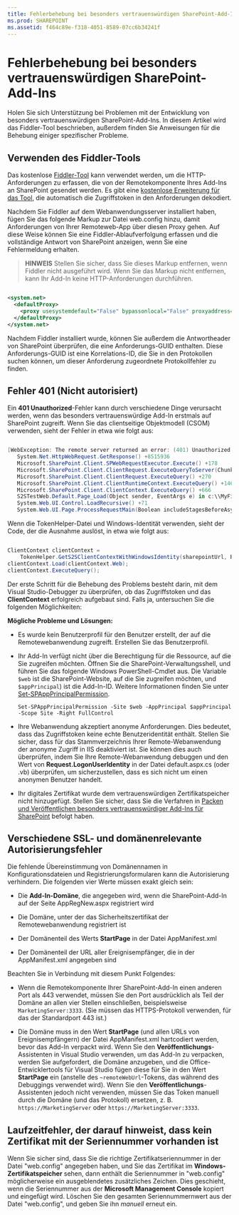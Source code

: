 ```yaml
---
title: Fehlerbehebung bei besonders vertrauenswürdigen SharePoint-Add-Ins
ms.prod: SHAREPOINT
ms.assetid: f464c89e-f318-4051-8589-07cc6b34241f
---
```



# Fehlerbehebung bei besonders vertrauenswürdigen SharePoint-Add-Ins
Holen Sie sich Unterstützung bei Problemen mit der Entwicklung von besonders vertrauenswürdigen SharePoint-Add-Ins.
In diesem Artikel wird das Fiddler-Tool beschrieben, außerdem finden Sie Anweisungen für die Behebung einiger spezifischer Probleme.
  
    
    


## Verwenden des Fiddler-Tools

Das kostenlose  [Fiddler-Tool](http://www.telerik.com/fiddler) kann verwendet werden, um die HTTP-Anforderungen zu erfassen, die von der Remotekomponente Ihres Add-Ins an SharePoint gesendet werden. Es gibt eine [kostenlose Erweiterung für das Tool](https://github.com/andrewconnell/SPOAuthFiddlerExt), die automatisch die Zugriffstoken in den Anforderungen dekodiert.
  
    
    
Nachdem Sie Fiddler auf dem Webanwendungsserver installiert haben, fügen Sie das folgende Markup zur Datei web.config hinzu, damit Anforderungen von Ihrer Remoteweb-App über diesen Proxy gehen. Auf diese Weise können Sie eine Fiddler-Ablaufverfolgung erfassen und die vollständige Antwort von SharePoint anzeigen, wenn Sie eine Fehlermeldung erhalten.
  
    
    

> **HINWEIS**
> Stellen Sie sicher, dass Sie dieses Markup entfernen, wenn Fiddler nicht ausgeführt wird. Wenn Sie das Markup nicht entfernen, kann Ihr Add-In keine HTTP-Anforderungen durchführen. 
  
    
    




```XML

<system.net>
  <defaultProxy>
    <proxy usesystemdefault="False" bypassonlocal="False" proxyaddress="http://127.0.0.1:8888" />
  </defaultProxy>
</system.net>

```

Nachdem Fiddler installiert wurde, können Sie außerdem die Antwortheader von SharePoint überprüfen, die eine Anforderungs-GUID enthalten. Diese Anforderungs-GUID ist eine Korrelations-ID, die Sie in den Protokollen suchen können, um dieser Anforderung zugeordnete Protokollfehler zu finden.
  
    
    

## Fehler 401 (Nicht autorisiert)
<a name="UnauthorizedException"> </a>

Ein **401 Unauthorized**-Fehler kann durch verschiedene Dinge verursacht werden, wenn das besonders vertrauenswürdige Add-In erstmals auf SharePoint zugreift. Wenn Sie das clientseitige Objektmodell (CSOM) verwenden, sieht der Fehler in etwa wie folgt aus:
  
    
    

```cs

[WebException: The remote server returned an error: (401) Unauthorized.]
   System.Net.HttpWebRequest.GetResponse() +8515936
   Microsoft.SharePoint.Client.SPWebRequestExecutor.Execute() +178
   Microsoft.SharePoint.Client.ClientRequest.ExecuteQueryToServer(ChunkStringBuilder sb) +1427
   Microsoft.SharePoint.Client.ClientRequest.ExecuteQuery() +270
   Microsoft.SharePoint.Client.ClientRuntimeContext.ExecuteQuery() +146
   Microsoft.SharePoint.Client.ClientContext.ExecuteQuery() +666
   S2STestWeb.Default.Page_Load(Object sender, EventArgs e) in c:\\MyFiles\\HightrustTest\\HightrustTestWeb\\Default.aspx.cs:28
   System.Web.UI.Control.LoadRecursive() +71
   System.Web.UI.Page.ProcessRequestMain(Boolean includeStagesBeforeAsyncPoint, Boolean includeStagesAfterAsyncPoint) +3178
```

Wenn die TokenHelper-Datei und Windows-Identität verwenden, sieht der Code, der die Ausnahme auslöst, in etwa wie folgt aus:
  
    
    



```cs

ClientContext clientContext =
    TokenHelper.GetS2SClientContextWithWindowsIdentity(sharepointUrl, Request.LogonUserIdentity); 
clientContext.Load(clientContext.Web);
clientContext.ExecuteQuery();
```

Der erste Schritt für die Behebung des Problems besteht darin, mit dem Visual Studio-Debugger zu überprüfen, ob das Zugriffstoken und das **ClientContext** erfolgreich aufgebaut sind. Falls ja, untersuchen Sie die folgenden Möglichkeiten:
  
    
    
 **Mögliche Probleme und Lösungen:**
  
    
    

- Es wurde kein Benutzerprofil für den Benutzer erstellt, der auf die Remotewebanwendung zugreift. Erstellen Sie das Benutzerprofil.
    
  
- Ihr Add-In verfügt nicht über die Berechtigung für die Ressource, auf die Sie zugreifen möchten. Öffnen Sie die SharePoint-Verwaltungsshell, und führen Sie das folgende Windows PowerShell-Cmdlet aus. Die Variable  `$web` ist die SharePoint-Website, auf die Sie zugreifen möchten, und `$appPrincipal`) ist die Add-In-ID. Weitere Informationen finden Sie unter  [Set-SPAppPrincipalPermission](http://technet.microsoft.com/de-de/library/jj219714%28v=office.15%29.aspx).
    
  ```
  Set-SPAppPrincipalPermission -Site $web -AppPrincipal $appPrincipal -Scope Site -Right FullControl
  ```

- Ihre Webanwendung akzeptiert anonyme Anforderungen. Dies bedeutet, dass das Zugriffstoken keine echte Benutzeridentität enthält. Stellen Sie sicher, dass für das Stammverzeichnis Ihrer Remote-Webanwendung der anonyme Zugriff in IIS deaktiviert ist. Sie können dies auch überprüfen, indem Sie Ihre Remote-Webanwendung debuggen und den Wert von **Request.LogonUserIdentity** in der Datei default.aspx.cs (oder .vb) überprüfen, um sicherzustellen, dass es sich nicht um einen anonymen Benutzer handelt.
    
  
- Ihr digitales Zertifikat wurde dem vertrauenswürdigen Zertifikatspeicher nicht hinzugefügt. Stellen Sie sicher, dass Sie die Verfahren in  [Packen und Veröffentlichen besonders vertrauenswürdiger Add-Ins für SharePoint](package-and-publish-high-trust-sharepoint-add-ins.md) befolgt haben.
    
  

## Verschiedene SSL- und domänenrelevante Autorisierungsfehler
<a name="DomainRelatedErrors"> </a>

Die fehlende Übereinstimmung von Domänennamen in Konfigurationsdateien und Registrierungsformularen kann die Autorisierung verhindern. Die folgenden vier Werte müssen exakt gleich sein:
  
    
    

- Die **Add-In-Domäne**, die angegeben wird, wenn die SharePoint-Add-In auf der Seite AppRegNew.aspx registriert wird
    
  
- Die Domäne, unter der das Sicherheitszertifikat der Remotewebanwendung registriert ist
    
  
- Der Domänenteil des Werts **StartPage** in der Datei AppManifest.xml
    
  
- Der Domänenteil der URL aller Ereignisempfänger, die in der AppManifest.xml angegeben sind
    
  
Beachten Sie in Verbindung mit diesem Punkt Folgendes:
  
    
    

- Wenn die Remotekomponente Ihrer SharePoint-Add-In einen anderen Port als 443 verwendet, müssen Sie den Port ausdrücklich als Teil der Domäne an allen vier Stellen einschließen, beispielsweise  `MarketingServer:3333`. (Sie müssen das HTTPS-Protokoll verwenden, für das der Standardport 443 ist.)
    
  
- Die Domäne muss in den Wert **StartPage** (und allen URLs von Ereignisempfängern) der Datei AppManifest.xml hartcodiert werden, bevor das Add-In verpackt wird. Wenn Sie den **Veröffentlichungs**-Assistenten in Visual Studio verwenden, um das Add-In zu verpacken, werden Sie aufgefordert, die Domäne anzugeben, und die Office-Entwicklertools für Visual Studio fügen diese für Sie in den Wert **StartPage** ein (anstelle des `~remoteWebUrl`-Tokens, das während des Debuggings verwendet wird). Wenn Sie den **Veröffentlichungs**-Assistenten jedoch nicht verwenden, müssen Sie das Token manuell durch die Domäne (und das Protokoll) ersetzen, z. B.  `https://MarketingServer` oder `https://MarketingServer:3333`.
    
  

## Laufzeitfehler, der darauf hinweist, dass kein Zertifikat mit der Seriennummer vorhanden ist
<a name="DomainRelatedErrors"> </a>

Wenn Sie sicher sind, dass Sie die richtige Zertifikatseriennummer in der Datei "web.config" angegeben haben, und Sie das Zertifikat im **Windows-Zertifikatspeicher** sehen, dann enthält die Seriennummer in "web.config" möglicherweise ein ausgeblendetes zusätzliches Zeichen. Dies geschieht, wenn die Seriennummer aus der **Microsoft Management Console** kopiert und eingefügt wird. Löschen Sie den gesamten Seriennummernwert aus der Datei "web.config", und geben Sie ihn *manuell*  erneut ein.
  
    
    

